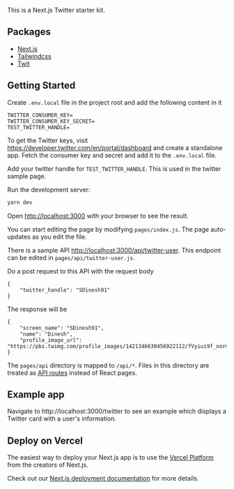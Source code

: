 This is a Next.js Twitter starter kit.

## Packages

- [Next.js](https://nextjs.org/docs)
- [Tailwindcss](https://tailwindcss.com/docs)
- [Twit](https://github.com/ttezel/twit)

## Getting Started
Create `.env.local` file in the project root and add the following content in it

```
TWITTER_CONSUMER_KEY=
TWITTER_CONSUMER_KEY_SECRET=
TEST_TWITTER_HANDLE=
```

To get the Twitter keys, visit https://developer.twitter.com/en/portal/dashboard and create a standalone app. Fetch the consumer key and secret and add it to the `.env.local` file.

Add your twitter handle for `TEST_TWITTER_HANDLE`. This is used in the twitter sample page.

Run the development server:

```bash
yarn dev
```

Open [http://localhost:3000](http://localhost:3000) with your browser to see the result.

You can start editing the page by modifying `pages/index.js`. The page auto-updates as you edit the file.

There is a sample API [http://localhost:3000/api/twitter-user](http://localhost:3000/api/twitter-user). This endpoint can be edited in `pages/api/twitter-user.js`.

Do a post request to this API with the request body

```
{
    "twitter_handle": "SDinesh91"
}
```

The response will be 

```
{
    "screen_name": "SDinesh91",
    "name": "Dinesh",
    "profile_image_url": "https://pbs.twimg.com/profile_images/1421346630456922112/fVyiui9f_normal.jpg"
}
```

The `pages/api` directory is mapped to `/api/*`. Files in this directory are treated as [API routes](https://nextjs.org/docs/api-routes/introduction) instead of React pages.

## Example app

Navigate to http://localhost:3000/twitter to see an example which displays a Twitter card with a user's information.

## Deploy on Vercel

The easiest way to deploy your Next.js app is to use the [Vercel Platform](https://vercel.com/new?utm_medium=default-template&filter=next.js&utm_source=create-next-app&utm_campaign=create-next-app-readme) from the creators of Next.js.

Check out our [Next.js deployment documentation](https://nextjs.org/docs/deployment) for more details.
